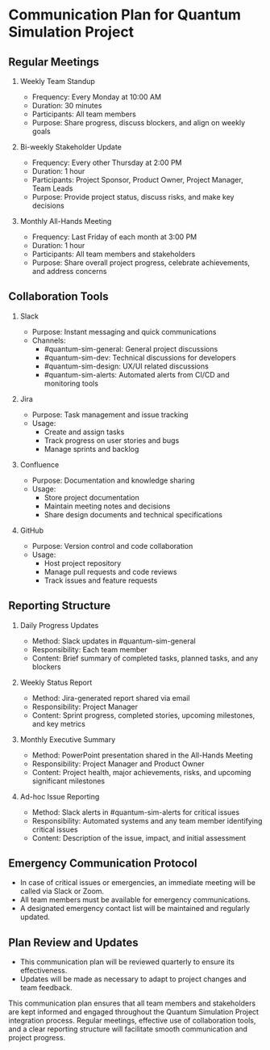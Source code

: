 # Communication Plan for Quantum Simulation Project

## Regular Meetings

1. Weekly Team Standup
   - Frequency: Every Monday at 10:00 AM
   - Duration: 30 minutes
   - Participants: All team members
   - Purpose: Share progress, discuss blockers, and align on weekly goals

2. Bi-weekly Stakeholder Update
   - Frequency: Every other Thursday at 2:00 PM
   - Duration: 1 hour
   - Participants: Project Sponsor, Product Owner, Project Manager, Team Leads
   - Purpose: Provide project status, discuss risks, and make key decisions

3. Monthly All-Hands Meeting
   - Frequency: Last Friday of each month at 3:00 PM
   - Duration: 1 hour
   - Participants: All team members and stakeholders
   - Purpose: Share overall project progress, celebrate achievements, and address concerns

## Collaboration Tools

1. Slack
   - Purpose: Instant messaging and quick communications
   - Channels:
     - #quantum-sim-general: General project discussions
     - #quantum-sim-dev: Technical discussions for developers
     - #quantum-sim-design: UX/UI related discussions
     - #quantum-sim-alerts: Automated alerts from CI/CD and monitoring tools

2. Jira
   - Purpose: Task management and issue tracking
   - Usage:
     - Create and assign tasks
     - Track progress on user stories and bugs
     - Manage sprints and backlog

3. Confluence
   - Purpose: Documentation and knowledge sharing
   - Usage:
     - Store project documentation
     - Maintain meeting notes and decisions
     - Share design documents and technical specifications

4. GitHub
   - Purpose: Version control and code collaboration
   - Usage:
     - Host project repository
     - Manage pull requests and code reviews
     - Track issues and feature requests

## Reporting Structure

1. Daily Progress Updates
   - Method: Slack updates in #quantum-sim-general
   - Responsibility: Each team member
   - Content: Brief summary of completed tasks, planned tasks, and any blockers

2. Weekly Status Report
   - Method: Jira-generated report shared via email
   - Responsibility: Project Manager
   - Content: Sprint progress, completed stories, upcoming milestones, and key metrics

3. Monthly Executive Summary
   - Method: PowerPoint presentation shared in the All-Hands Meeting
   - Responsibility: Project Manager and Product Owner
   - Content: Project health, major achievements, risks, and upcoming significant milestones

4. Ad-hoc Issue Reporting
   - Method: Slack alerts in #quantum-sim-alerts for critical issues
   - Responsibility: Automated systems and any team member identifying critical issues
   - Content: Description of the issue, impact, and initial assessment

## Emergency Communication Protocol

- In case of critical issues or emergencies, an immediate meeting will be called via Slack or Zoom.
- All team members must be available for emergency communications.
- A designated emergency contact list will be maintained and regularly updated.

## Plan Review and Updates

- This communication plan will be reviewed quarterly to ensure its effectiveness.
- Updates will be made as necessary to adapt to project changes and team feedback.

This communication plan ensures that all team members and stakeholders are kept informed and engaged throughout the Quantum Simulation Project integration process. Regular meetings, effective use of collaboration tools, and a clear reporting structure will facilitate smooth communication and project progress.
